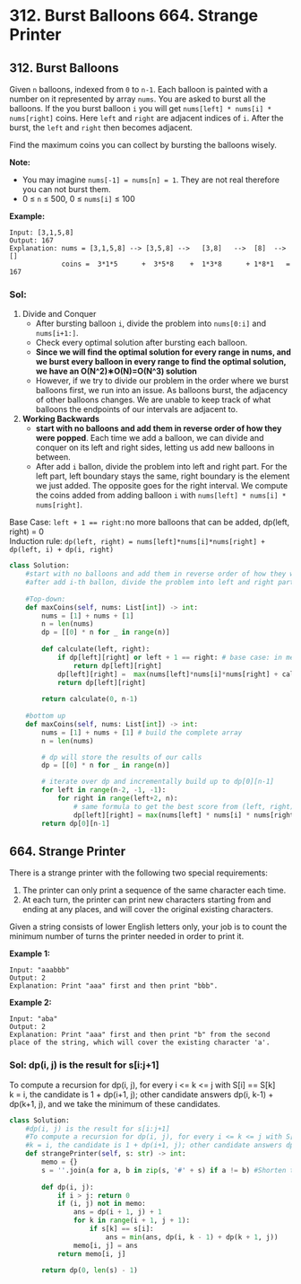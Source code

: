 # 312. Burst Balloons 664. Strange Printer

## 312. Burst Balloons

Given `n` balloons, indexed from `0` to `n-1`. Each balloon is painted with a number on it represented by array `nums`. You are asked to burst all the balloons. If the you burst balloon `i` you will get `nums[left] * nums[i] * nums[right]` coins. Here `left` and `right` are adjacent indices of `i`. After the burst, the `left` and `right` then becomes adjacent.

Find the maximum coins you can collect by bursting the balloons wisely.

**Note:**

* You may imagine `nums[-1] = nums[n] = 1`. They are not real therefore you can not burst them.
* 0 ≤ `n` ≤ 500, 0 ≤ `nums[i]` ≤ 100

**Example:**

```text
Input: [3,1,5,8]
Output: 167 
Explanation: nums = [3,1,5,8] --> [3,5,8] -->   [3,8]   -->  [8]  --> []
             coins =  3*1*5      +  3*5*8    +  1*3*8      + 1*8*1   = 167
```

### Sol:

1. Divide and Conquer
   * After bursting balloon `i`, divide the problem into  `nums[0:i]` and `nums[i+1:]`.
   * Check every optimal solution after bursting each balloon.
   * **Since we will find the optimal solution for every range in nums, and we burst every balloon in every range to find the optimal solution, we have an O\(N^2\)∗O\(N\)=O\(N^3\) solution**
   * However, if we try to divide our problem in the order where we burst balloons first, we run into an issue. As balloons burst, the adjacency of other balloons changes. We are unable to keep track of what balloons the endpoints of our intervals are adjacent to. 
2. **Working Backwards**
   * **start with no balloons and add them in reverse order of how they were popped**. Each time we add a balloon, we can divide and conquer on its left and right sides, letting us add new balloons in between.
   * After add `i` ballon, divide the problem into left and right part. For the left part,  left boundary stays the same, right boundary is the element we just added. The opposite goes for the right interval. We compute the coins added from adding balloon `i` with `nums[left] * nums[i] * nums[right]`.

Base Case: `left + 1 == right:`no more balloons that can be added, dp\(left, right\) = 0  
Induction rule: `dp(left, right) = nums[left]*nums[i]*nums[right] + dp(left, i) + dp(i, right)`

```python
class Solution:
    #start with no balloons and add them in reverse order of how they were popped
    #after add i-th ballon, divide the problem into left and right part. For the left part, left boundary stays the same, right boundary is the element we just added. The opposite goes for the right interval.
    
    #Top-down:
    def maxCoins(self, nums: List[int]) -> int:
        nums = [1] + nums + [1]
        n = len(nums)
        dp = [[0] * n for _ in range(n)]
        
        def calculate(left, right):
            if dp[left][right] or left + 1 == right: # base case: in memory or gap < 2
                return dp[left][right]         
            dp[left][right] =  max(nums[left]*nums[i]*nums[right] + calculate(left, i) + calculate(i, right) for i in range(left+1, right))
            return dp[left][right]
        
        return calculate(0, n-1)
    
    #bottom up
    def maxCoins(self, nums: List[int]) -> int:       
        nums = [1] + nums + [1] # build the complete array 
        n = len(nums)

        # dp will store the results of our calls
        dp = [[0] * n for _ in range(n)]

        # iterate over dp and incrementally build up to dp[0][n-1]
        for left in range(n-2, -1, -1):
            for right in range(left+2, n):
                # same formula to get the best score from (left, right) as before
                dp[left][right] = max(nums[left] * nums[i] * nums[right] + dp[left][i] + dp[i][right] for i in range(left+1, right))
        return dp[0][n-1]
```

## 664. Strange Printer

There is a strange printer with the following two special requirements:

1. The printer can only print a sequence of the same character each time.
2. At each turn, the printer can print new characters starting from and ending at any places, and will cover the original existing characters.

Given a string consists of lower English letters only, your job is to count the minimum number of turns the printer needed in order to print it.

**Example 1:**  


```text
Input: "aaabbb"
Output: 2
Explanation: Print "aaa" first and then print "bbb".
```

**Example 2:**  


```text
Input: "aba"
Output: 2
Explanation: Print "aaa" first and then print "b" from the second place of the string, which will cover the existing character 'a'.
```

### Sol: dp\(i, j\) is the result for s\[i:j+1\]

To compute a recursion for dp\(i, j\), for every i &lt;= k &lt;= j with S\[i\] == S\[k\]  
k = i, the candidate is 1 + dp\(i+1, j\); other candidate answers dp\(i, k-1\) + dp\(k+1, j\), and we take the minimum of these candidates.

```python
class Solution:
    #dp(i, j) is the result for s[i:j+1]
    #To compute a recursion for dp(i, j), for every i <= k <= j with S[i] == S[k]
    #k = i, the candidate is 1 + dp(i+1, j); other candidate answers dp(i, k-1) + dp(k+1, j), and we take the minimum of these candidates.
    def strangePrinter(self, s: str) -> int:
        memo = {}
        s = ''.join(a for a, b in zip(s, '#' + s) if a != b) #Shorten the original string, like reduce aaabbb to ab
        
        def dp(i, j):
            if i > j: return 0
            if (i, j) not in memo:
                ans = dp(i + 1, j) + 1
                for k in range(i + 1, j + 1):
                    if s[k] == s[i]:
                        ans = min(ans, dp(i, k - 1) + dp(k + 1, j))
                memo[i, j] = ans
            return memo[i, j]
        
        return dp(0, len(s) - 1)
```

